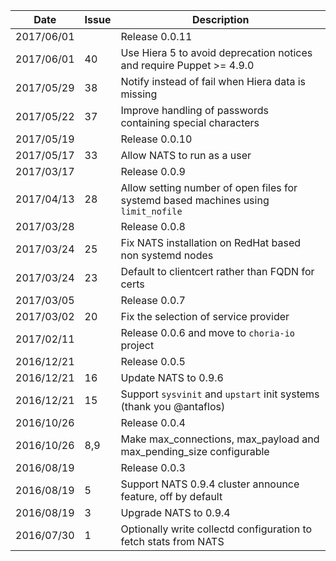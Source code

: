 |Date      |Issue |Description                                                                                              |
|----------|------|---------------------------------------------------------------------------------------------------------|
|2017/06/01|      |Release 0.0.11                                                                                           |
|2017/06/01|40    |Use Hiera 5 to avoid deprecation notices and require Puppet >= 4.9.0                                     |
|2017/05/29|38    |Notify instead of fail when Hiera data is missing                                                        |
|2017/05/22|37    |Improve handling of passwords containing special characters                                              |
|2017/05/19|      |Release 0.0.10                                                                                           |
|2017/05/17|33    |Allow NATS to run as a user                                                                              |
|2017/03/17|      |Release 0.0.9                                                                                            |
|2017/04/13|28    |Allow setting number of open files for systemd based machines using `limit_nofile`                       |
|2017/03/28|      |Release 0.0.8                                                                                            |
|2017/03/24|25    |Fix NATS installation on RedHat based non systemd nodes                                                  |
|2017/03/24|23    |Default to clientcert rather than FQDN for certs                                                         |
|2017/03/05|      |Release 0.0.7                                                                                            |
|2017/03/02|20    |Fix the selection of service provider                                                                    |
|2017/02/11|      |Release 0.0.6 and move to `choria-io` project                                                            |
|2016/12/21|      |Release 0.0.5                                                                                            |
|2016/12/21|16    |Update NATS to 0.9.6                                                                                     |
|2016/12/21|15    |Support `sysvinit` and `upstart` init systems (thank you @antaflos)                                      |
|2016/10/26|      |Release 0.0.4                                                                                            |
|2016/10/26|8,9   |Make max_connections, max_payload and max_pending_size configurable                                      |
|2016/08/19|      |Release 0.0.3                                                                                            |
|2016/08/19|5     |Support NATS 0.9.4 cluster announce feature, off by default                                              |
|2016/08/19|3     |Upgrade NATS to 0.9.4                                                                                    |
|2016/07/30|1     |Optionally write collectd configuration to fetch stats from NATS                                         |
